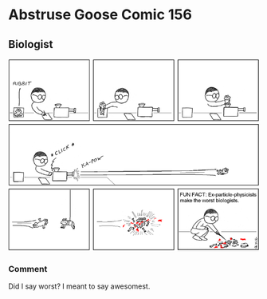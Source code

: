 # Abstruse Goose Comic 156
## Biologist

![image](high_energy_biology.png)
### Comment
Did I say worst? I meant to say awesomest.
